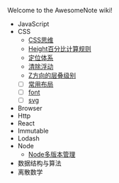 Welcome to the AwesomeNote wiki!


+ JavaScript
+ CSS
    - [CSS思维](https://github.com/janeluck/AwesomeNote/wiki/Thinking-In-Css)
    - [Height百分比计算规则](https://github.com/janeluck/AwesomeNote/wiki/Height-By-Percentage)
    - [定位体系](https://github.com/janeluck/AwesomeNote/wiki/Display-Float-Position)
    - [清除浮动](https://github.com/janeluck/AwesomeNote/wiki/Clear-Float)
    - [Z方向的层叠级别](https://github.com/janeluck/AwesomeNote/wiki/Stack-Level)
    - [ ] [常用布局]()
    - [ ] [font]()
    - [ ] [svg]()
+ Browser
+ Http
+ React
+ Immutable
+ Lodash
+ Node
    - [Node多版本管理](https://github.com/janeluck/AwesomeNote/wiki/Node-Version-Management)
+ 数据结构与算法
+ 离散数学

